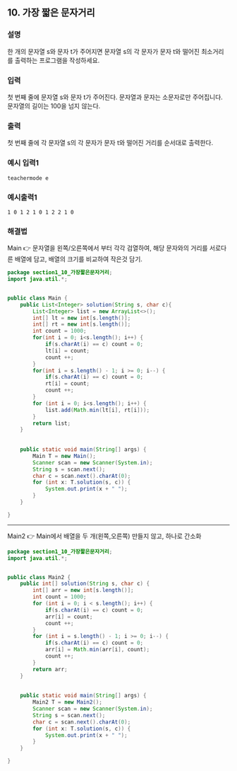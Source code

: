 ## 10. 가장 짧은 문자거리  
  
### 설명  
한 개의 문자열 s와 문자 t가 주어지면 문자열 s의 각 문자가 문자 t와 떨어진 최소거리를 출력하는 프로그램을 작성하세요.   
  
### 입력  
첫 번째 줄에 문자열 s와 문자 t가 주어진다. 문자열과 문자는 소문자로만 주어집니다.  
문자열의 길이는 100을 넘지 않는다.        
  
### 출력  
첫 번째 줄에 각 문자열 s의 각 문자가 문자 t와 떨어진 거리를 순서대로 출력한다.  
  
### 예시 입력1  
```
teachermode e
```  
    
### 예시출력1  

```
1 0 1 2 1 0 1 2 2 1 0
```  
  
### 해결법  
Main 👉 문자열을 왼쪽/오른쪽에서 부터 각각 검열하여, 해당 문자와의 거리를 서로다른 배열에 담고, 배열의 크기를 비교하여 작은것 담기.  
  
```java
package section1_10_가장짧은문자거리;
import java.util.*;


public class Main {
	public List<Integer> solution(String s, char c){
		List<Integer> list = new ArrayList<>();
		int[] lt = new int[s.length()];
		int[] rt = new int[s.length()];
		int count = 1000;
		for(int i = 0; i<s.length(); i++) {
			if(s.charAt(i) == c) count = 0;
			lt[i] = count;
			count ++;
		}
		for(int i = s.length() - 1; i >= 0; i--) {
			if(s.charAt(i) == c) count = 0;
			rt[i] = count;
			count ++;
		}
		for (int i = 0; i<s.length(); i++) {
			list.add(Math.min(lt[i], rt[i]));
		}
		return list;
	}
	
	
	public static void main(String[] args) {
		Main T = new Main();
		Scanner scan = new Scanner(System.in);
		String s = scan.next();
		char c = scan.next().charAt(0);
		for (int x: T.solution(s, c)) {
			System.out.print(x + " ");
		}
	}

}

```  
  
---  
Main2 👉 Main에서 배열을 두 개(왼쪽,오른쪽) 만들지 않고, 하나로 간소화  
  
```java
package section1_10_가장짧은문자거리;
import java.util.*;


public class Main2 {
	public int[] solution(String s, char c) {
		int[] arr = new int[s.length()];
		int count = 1000;
		for (int i = 0; i < s.length(); i++) {
			if(s.charAt(i) == c) count = 0;
			arr[i] = count;
			count ++;
		}
		for (int i = s.length() - 1; i >= 0; i--) {
			if(s.charAt(i) == c) count = 0;
			arr[i] = Math.min(arr[i], count);
			count ++;
		}
		return arr;
	}
	
	
	public static void main(String[] args) {
		Main2 T = new Main2();
		Scanner scan = new Scanner(System.in);
		String s = scan.next();
		char c = scan.next().charAt(0);
		for (int x: T.solution(s, c)) {
			System.out.print(x + " ");
		}
	}

}

```  